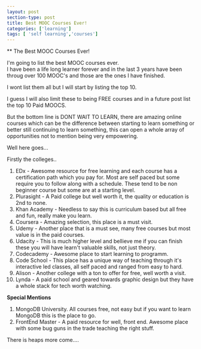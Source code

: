 ```yaml
---
layout: post
section-type: post
title: Best MOOC Courses Ever!
categories: ['learning']
tags: [ 'self learning','courses']
---
```



** The Best MOOC Courses Ever!  

I'm going to list the best MOOC courses ever.  
I have been a life long learner forever and in the last 3 years have been throug over 100 MOOC's and those are the ones I have finished.  

I wont list them all but I will start by listing the top 10.  

I guess I will also limit these to being FREE courses and in a future post list the top 10 Paid MOOCS.

But the bottom line is DONT WAIT TO LEARN, there are amazing online courses which can be the difference between starting to learn something or better still continuing to learn something, this can open a whole array of opportunities not to mention being very empowering.  

Well here goes...  

Firstly the colleges..

1. EDx - Awesome resource for free learning and each course has a certification path which you pay for. Most are self paced but some require you to follow along with a schedule. These tend to be non beginner course but some are at a starting level.
2. Plurasight - A Paid college but well worth it, the quality or education is 2nd to none.
3. Khan Academy - Needless to say this is curriculum based but all free and fun, really make you learn.
4. Coursera - Amazing selection, this place is a must visit.
5. Udemy - Another place that is a must see, many free courses but most value is in the paid courses.
6. Udacity - This is much higher level and bellieve me if you can finish these you will have learn't valuable skills, not just theory.
7. Codecademy - Awesome place to start learning to programm.
8. Code School - This place has a unique way of teaching through it's interactive led classes, all self paced and ranged from easy to hard.
9. Alison - Another college with a ton to offer for free, well worth a visit.
10. Lynda - A paid school and geared towards graphic design but they have a whole stack for tech worth watching.

**Special Mentions**
1. MongoDB University. All courses free, not easy but if you want to learn MongoDB this is the place to go.
2. FrontEnd Master - A paid resource for well, front end. Awesome place with some bug guns in the trade teaching the right stuff.


There is heaps more come....
